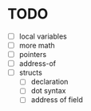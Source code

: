 # TODO

- [ ] local variables
- [ ] more math
- [ ] pointers
- [ ] address-of
- [ ] structs
  - [ ] declaration
  - [ ] dot syntax
  - [ ] address of field
